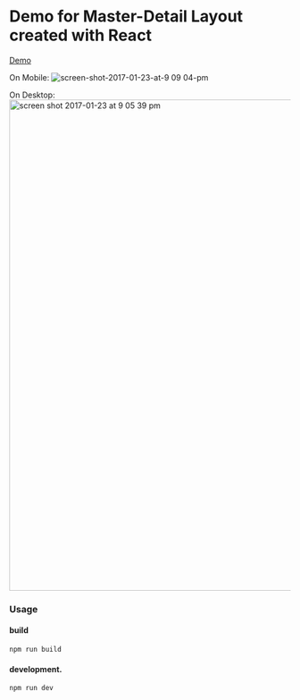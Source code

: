 # Demo for Master-Detail Layout created with React

[Demo](https://neekey.github.io/demo-react-master-detail-view/)

On Mobile:
![screen-shot-2017-01-23-at-9 09 04-pm](https://cloud.githubusercontent.com/assets/499870/22200511/837321d8-e1b3-11e6-9df2-bf87388f54b1.png)

On Desktop:
<img width="879" alt="screen shot 2017-01-23 at 9 05 39 pm" src="https://cloud.githubusercontent.com/assets/499870/22200529/947d0106-e1b3-11e6-9a6b-594ac6b238b5.png">

### Usage

#### build

```
npm run build
```

#### development.

```
npm run dev
```



